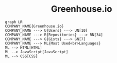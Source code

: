 <h1 align="center">Greenhouse.io</h1>

```mermaid
graph LR
COMPANY_NAME{Greenhouse.io}
COMPANY_NAME ---> U{Users} ---> UN[10]
COMPANY_NAME ---> R{Repositories} ---> RN[34]
COMPANY_NAME ---> G{Gists} ---> GN[7]
COMPANY_NAME ---> ML{Most Used<br>Languages}
ML --> HTML[HTML]
ML --> JavaScript[JavaScript]
ML --> CSS[CSS]
```
